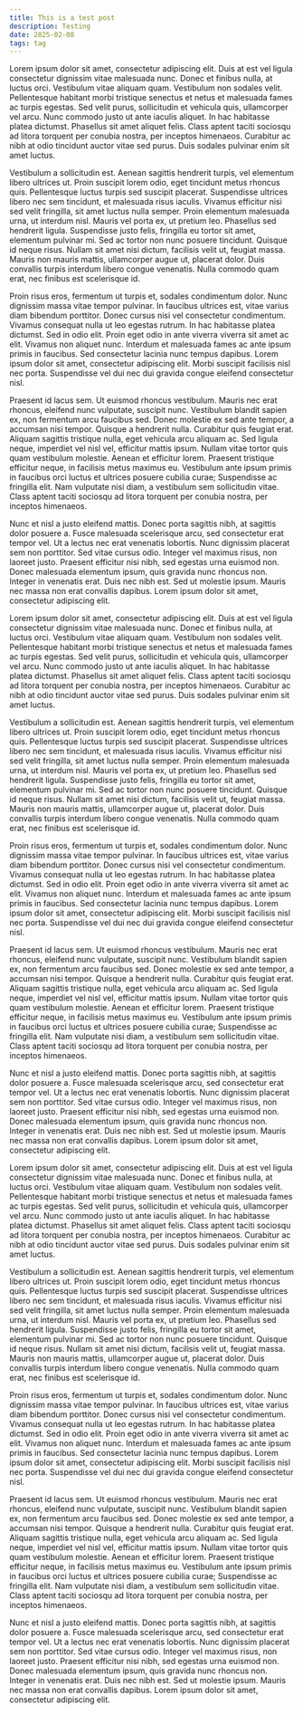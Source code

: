 ```yaml
---
title: This is a test post
description: Testing
date: 2025-02-08
tags: tag
---
```



Lorem ipsum dolor sit amet, consectetur adipiscing elit. Duis at est vel ligula consectetur dignissim vitae malesuada nunc. Donec et finibus nulla, at luctus orci. Vestibulum vitae aliquam quam. Vestibulum non sodales velit. Pellentesque habitant morbi tristique senectus et netus et malesuada fames ac turpis egestas. Sed velit purus, sollicitudin et vehicula quis, ullamcorper vel arcu. Nunc commodo justo ut ante iaculis aliquet. In hac habitasse platea dictumst. Phasellus sit amet aliquet felis. Class aptent taciti sociosqu ad litora torquent per conubia nostra, per inceptos himenaeos. Curabitur ac nibh at odio tincidunt auctor vitae sed purus. Duis sodales pulvinar enim sit amet luctus.

Vestibulum a sollicitudin est. Aenean sagittis hendrerit turpis, vel elementum libero ultrices ut. Proin suscipit lorem odio, eget tincidunt metus rhoncus quis. Pellentesque luctus turpis sed suscipit placerat. Suspendisse ultrices libero nec sem tincidunt, et malesuada risus iaculis. Vivamus efficitur nisi sed velit fringilla, sit amet luctus nulla semper. Proin elementum malesuada urna, ut interdum nisl. Mauris vel porta ex, ut pretium leo. Phasellus sed hendrerit ligula. Suspendisse justo felis, fringilla eu tortor sit amet, elementum pulvinar mi. Sed ac tortor non nunc posuere tincidunt. Quisque id neque risus. Nullam sit amet nisi dictum, facilisis velit ut, feugiat massa. Mauris non mauris mattis, ullamcorper augue ut, placerat dolor. Duis convallis turpis interdum libero congue venenatis. Nulla commodo quam erat, nec finibus est scelerisque id.

Proin risus eros, fermentum ut turpis et, sodales condimentum dolor. Nunc dignissim massa vitae tempor pulvinar. In faucibus ultrices est, vitae varius diam bibendum porttitor. Donec cursus nisi vel consectetur condimentum. Vivamus consequat nulla ut leo egestas rutrum. In hac habitasse platea dictumst. Sed in odio elit. Proin eget odio in ante viverra viverra sit amet ac elit. Vivamus non aliquet nunc. Interdum et malesuada fames ac ante ipsum primis in faucibus. Sed consectetur lacinia nunc tempus dapibus. Lorem ipsum dolor sit amet, consectetur adipiscing elit. Morbi suscipit facilisis nisl nec porta. Suspendisse vel dui nec dui gravida congue eleifend consectetur nisl.

Praesent id lacus sem. Ut euismod rhoncus vestibulum. Mauris nec erat rhoncus, eleifend nunc vulputate, suscipit nunc. Vestibulum blandit sapien ex, non fermentum arcu faucibus sed. Donec molestie ex sed ante tempor, a accumsan nisi tempor. Quisque a hendrerit nulla. Curabitur quis feugiat erat. Aliquam sagittis tristique nulla, eget vehicula arcu aliquam ac. Sed ligula neque, imperdiet vel nisl vel, efficitur mattis ipsum. Nullam vitae tortor quis quam vestibulum molestie. Aenean et efficitur lorem. Praesent tristique efficitur neque, in facilisis metus maximus eu. Vestibulum ante ipsum primis in faucibus orci luctus et ultrices posuere cubilia curae; Suspendisse ac fringilla elit. Nam vulputate nisi diam, a vestibulum sem sollicitudin vitae. Class aptent taciti sociosqu ad litora torquent per conubia nostra, per inceptos himenaeos.

Nunc et nisl a justo eleifend mattis. Donec porta sagittis nibh, at sagittis dolor posuere a. Fusce malesuada scelerisque arcu, sed consectetur erat tempor vel. Ut a lectus nec erat venenatis lobortis. Nunc dignissim placerat sem non porttitor. Sed vitae cursus odio. Integer vel maximus risus, non laoreet justo. Praesent efficitur nisi nibh, sed egestas urna euismod non. Donec malesuada elementum ipsum, quis gravida nunc rhoncus non. Integer in venenatis erat. Duis nec nibh est. Sed ut molestie ipsum. Mauris nec massa non erat convallis dapibus. Lorem ipsum dolor sit amet, consectetur adipiscing elit. 


Lorem ipsum dolor sit amet, consectetur adipiscing elit. Duis at est vel ligula consectetur dignissim vitae malesuada nunc. Donec et finibus nulla, at luctus orci. Vestibulum vitae aliquam quam. Vestibulum non sodales velit. Pellentesque habitant morbi tristique senectus et netus et malesuada fames ac turpis egestas. Sed velit purus, sollicitudin et vehicula quis, ullamcorper vel arcu. Nunc commodo justo ut ante iaculis aliquet. In hac habitasse platea dictumst. Phasellus sit amet aliquet felis. Class aptent taciti sociosqu ad litora torquent per conubia nostra, per inceptos himenaeos. Curabitur ac nibh at odio tincidunt auctor vitae sed purus. Duis sodales pulvinar enim sit amet luctus.

Vestibulum a sollicitudin est. Aenean sagittis hendrerit turpis, vel elementum libero ultrices ut. Proin suscipit lorem odio, eget tincidunt metus rhoncus quis. Pellentesque luctus turpis sed suscipit placerat. Suspendisse ultrices libero nec sem tincidunt, et malesuada risus iaculis. Vivamus efficitur nisi sed velit fringilla, sit amet luctus nulla semper. Proin elementum malesuada urna, ut interdum nisl. Mauris vel porta ex, ut pretium leo. Phasellus sed hendrerit ligula. Suspendisse justo felis, fringilla eu tortor sit amet, elementum pulvinar mi. Sed ac tortor non nunc posuere tincidunt. Quisque id neque risus. Nullam sit amet nisi dictum, facilisis velit ut, feugiat massa. Mauris non mauris mattis, ullamcorper augue ut, placerat dolor. Duis convallis turpis interdum libero congue venenatis. Nulla commodo quam erat, nec finibus est scelerisque id.

Proin risus eros, fermentum ut turpis et, sodales condimentum dolor. Nunc dignissim massa vitae tempor pulvinar. In faucibus ultrices est, vitae varius diam bibendum porttitor. Donec cursus nisi vel consectetur condimentum. Vivamus consequat nulla ut leo egestas rutrum. In hac habitasse platea dictumst. Sed in odio elit. Proin eget odio in ante viverra viverra sit amet ac elit. Vivamus non aliquet nunc. Interdum et malesuada fames ac ante ipsum primis in faucibus. Sed consectetur lacinia nunc tempus dapibus. Lorem ipsum dolor sit amet, consectetur adipiscing elit. Morbi suscipit facilisis nisl nec porta. Suspendisse vel dui nec dui gravida congue eleifend consectetur nisl.

Praesent id lacus sem. Ut euismod rhoncus vestibulum. Mauris nec erat rhoncus, eleifend nunc vulputate, suscipit nunc. Vestibulum blandit sapien ex, non fermentum arcu faucibus sed. Donec molestie ex sed ante tempor, a accumsan nisi tempor. Quisque a hendrerit nulla. Curabitur quis feugiat erat. Aliquam sagittis tristique nulla, eget vehicula arcu aliquam ac. Sed ligula neque, imperdiet vel nisl vel, efficitur mattis ipsum. Nullam vitae tortor quis quam vestibulum molestie. Aenean et efficitur lorem. Praesent tristique efficitur neque, in facilisis metus maximus eu. Vestibulum ante ipsum primis in faucibus orci luctus et ultrices posuere cubilia curae; Suspendisse ac fringilla elit. Nam vulputate nisi diam, a vestibulum sem sollicitudin vitae. Class aptent taciti sociosqu ad litora torquent per conubia nostra, per inceptos himenaeos.

Nunc et nisl a justo eleifend mattis. Donec porta sagittis nibh, at sagittis dolor posuere a. Fusce malesuada scelerisque arcu, sed consectetur erat tempor vel. Ut a lectus nec erat venenatis lobortis. Nunc dignissim placerat sem non porttitor. Sed vitae cursus odio. Integer vel maximus risus, non laoreet justo. Praesent efficitur nisi nibh, sed egestas urna euismod non. Donec malesuada elementum ipsum, quis gravida nunc rhoncus non. Integer in venenatis erat. Duis nec nibh est. Sed ut molestie ipsum. Mauris nec massa non erat convallis dapibus. Lorem ipsum dolor sit amet, consectetur adipiscing elit. 


Lorem ipsum dolor sit amet, consectetur adipiscing elit. Duis at est vel ligula consectetur dignissim vitae malesuada nunc. Donec et finibus nulla, at luctus orci. Vestibulum vitae aliquam quam. Vestibulum non sodales velit. Pellentesque habitant morbi tristique senectus et netus et malesuada fames ac turpis egestas. Sed velit purus, sollicitudin et vehicula quis, ullamcorper vel arcu. Nunc commodo justo ut ante iaculis aliquet. In hac habitasse platea dictumst. Phasellus sit amet aliquet felis. Class aptent taciti sociosqu ad litora torquent per conubia nostra, per inceptos himenaeos. Curabitur ac nibh at odio tincidunt auctor vitae sed purus. Duis sodales pulvinar enim sit amet luctus.

Vestibulum a sollicitudin est. Aenean sagittis hendrerit turpis, vel elementum libero ultrices ut. Proin suscipit lorem odio, eget tincidunt metus rhoncus quis. Pellentesque luctus turpis sed suscipit placerat. Suspendisse ultrices libero nec sem tincidunt, et malesuada risus iaculis. Vivamus efficitur nisi sed velit fringilla, sit amet luctus nulla semper. Proin elementum malesuada urna, ut interdum nisl. Mauris vel porta ex, ut pretium leo. Phasellus sed hendrerit ligula. Suspendisse justo felis, fringilla eu tortor sit amet, elementum pulvinar mi. Sed ac tortor non nunc posuere tincidunt. Quisque id neque risus. Nullam sit amet nisi dictum, facilisis velit ut, feugiat massa. Mauris non mauris mattis, ullamcorper augue ut, placerat dolor. Duis convallis turpis interdum libero congue venenatis. Nulla commodo quam erat, nec finibus est scelerisque id.

Proin risus eros, fermentum ut turpis et, sodales condimentum dolor. Nunc dignissim massa vitae tempor pulvinar. In faucibus ultrices est, vitae varius diam bibendum porttitor. Donec cursus nisi vel consectetur condimentum. Vivamus consequat nulla ut leo egestas rutrum. In hac habitasse platea dictumst. Sed in odio elit. Proin eget odio in ante viverra viverra sit amet ac elit. Vivamus non aliquet nunc. Interdum et malesuada fames ac ante ipsum primis in faucibus. Sed consectetur lacinia nunc tempus dapibus. Lorem ipsum dolor sit amet, consectetur adipiscing elit. Morbi suscipit facilisis nisl nec porta. Suspendisse vel dui nec dui gravida congue eleifend consectetur nisl.

Praesent id lacus sem. Ut euismod rhoncus vestibulum. Mauris nec erat rhoncus, eleifend nunc vulputate, suscipit nunc. Vestibulum blandit sapien ex, non fermentum arcu faucibus sed. Donec molestie ex sed ante tempor, a accumsan nisi tempor. Quisque a hendrerit nulla. Curabitur quis feugiat erat. Aliquam sagittis tristique nulla, eget vehicula arcu aliquam ac. Sed ligula neque, imperdiet vel nisl vel, efficitur mattis ipsum. Nullam vitae tortor quis quam vestibulum molestie. Aenean et efficitur lorem. Praesent tristique efficitur neque, in facilisis metus maximus eu. Vestibulum ante ipsum primis in faucibus orci luctus et ultrices posuere cubilia curae; Suspendisse ac fringilla elit. Nam vulputate nisi diam, a vestibulum sem sollicitudin vitae. Class aptent taciti sociosqu ad litora torquent per conubia nostra, per inceptos himenaeos.

Nunc et nisl a justo eleifend mattis. Donec porta sagittis nibh, at sagittis dolor posuere a. Fusce malesuada scelerisque arcu, sed consectetur erat tempor vel. Ut a lectus nec erat venenatis lobortis. Nunc dignissim placerat sem non porttitor. Sed vitae cursus odio. Integer vel maximus risus, non laoreet justo. Praesent efficitur nisi nibh, sed egestas urna euismod non. Donec malesuada elementum ipsum, quis gravida nunc rhoncus non. Integer in venenatis erat. Duis nec nibh est. Sed ut molestie ipsum. Mauris nec massa non erat convallis dapibus. Lorem ipsum dolor sit amet, consectetur adipiscing elit. 

